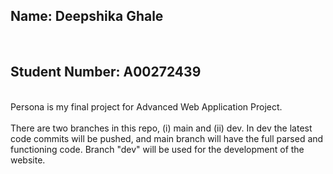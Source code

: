 ## Name: Deepshika Ghale
<br/>

## Student Number: A00272439
<br/>
Persona is my final project for Advanced Web Application Project.
<br/>
<br/>
There are two branches in this repo, (i) main and (ii) dev. In dev the latest code commits will be pushed, and main branch will have the full parsed and functioning code. Branch "dev" will be used for the development of the website.
<br/>
